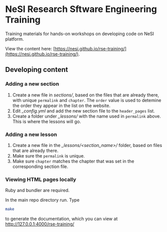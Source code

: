 # NeSI Research Sftware Engineering Training

Training materials for hands-on workshops on developing code on NeSI platform.

View the content here:
[https://nesi.github.io/rse-training/](https://nesi.github.io/rse-training/).

## Developing content

### Adding a new section

1. Create a new file in *sections/*, based on the files that are already
   there, with unique `permalink` and `chapter`. The `order` value is used to
   detemine the order they appear in the list on the website.
2. Edit *_config.yml* and add the new section file to the `header_pages` list.
3. Create a folder under *_lessons/* with the name used in `permalink` above.
   This is where the lessons will go.

### Adding a new lesson

1. Create a new file in the *_lessons/<section_name>/* folder, based on files
   that are already there.
2. Make sure the `permalink` is unique.
3. Make sure `chapter` matches the chapter that was set in the corresponding
   section file.

### Viewing HTML pages locally

Ruby and bundler are required.

In the main repo directory run. Type
```bash
make
```
to generate the documentation, which you can view at http://127.0.0.1:4000/rse-training/

